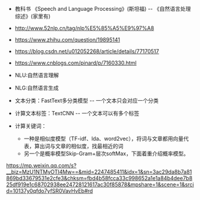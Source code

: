 - 教科书 《Speech and Language Processing》(斯坦福) -- 《自然语言处理综述》(家里有)
- http://www.52nlp.cn/tag/nlp%E5%85%A5%E9%97%A8
- https://www.zhihu.com/question/19895141
- https://blog.csdn.net/u012052268/article/details/77170517
- https://www.cnblogs.com/pinard/p/7160330.html


- NLU:自然语言理解
- NLG:自然语言生成


- 文本分类：FastText多分类模型   -- 一个文本只会对应一个分类
- 计算文本标签：TextCNN -- 一个文本可以有多个标签
- 计算关键词：
    - 一种是相似度模型（TF-idf、lda、word2vec），将词与文章都用向量代表，算出词与文章的相似度，找最相近的词
    - 另一个是概率模型Skip-Gram+层次softMax，下面着重介绍概率模型。

https://mp.weixin.qq.com/s?__biz=MzU1NTMyOTI4Mw==&mid=2247485411&idx=1&sn=3ac29da8b7a81869bd33679531e2cfe3&chksm=fbd4b58fcca33c998652a1e1a84b4dee7b825df919e1c68702938ee24728121617ac30f85878&mpshare=1&scene=1&srcid=10137y0qfdo7yfSR0VavHvEb#rd